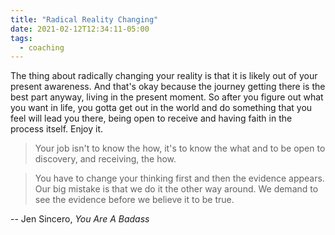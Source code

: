 ```yaml
---
title: "Radical Reality Changing"
date: 2021-02-12T12:34:11-05:00
tags:
  - coaching
---
```


The thing about radically changing your reality is that it is likely out of your present awareness. And that's okay because the journey getting there is the best part anyway, living in the present moment. So after you figure out what you want in life, you gotta get out in the world and do something that you feel will lead you there, being open to receive and having faith in the process itself. Enjoy it.

> Your job isn't to know the how, it's to know the what and to be open to discovery, and receiving, the how.

> You have to change your thinking first and then the evidence appears. Our big mistake is that we do it the other way around. We demand to see the evidence before we believe it to be true.

-- Jen Sincero, *You Are A Badass*